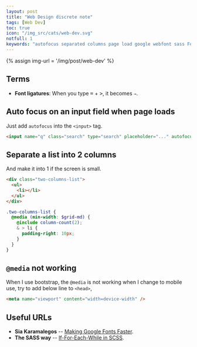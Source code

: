 ```yaml
---
layout: post
title: "Web Design discrete note"
tags: [Web Dev]
toc: true
icon: "/img_src/cats/web-dev.svg"
notfull: 1
keywords: "autofocus separated columns page load google webfont sass Font ligatures terms two 2 columns list Font ligatures auto convert symbol focus on input field google webfont helper regex regular expression font download media bootstrap doesn't work"
---
```


{% assign img-url = '/img/post/web-dev' %}

## Terms

- **Font ligatures**: When you type <kbd>=</kbd> + <kbd>></kbd>, it becomes `⇒`.

## Auto focus on an input field when page loads

Just add `autofocus` into the `<input>` tag.

~~~ html
<input name="q" class="search" type="search" placeholder="..." autofocus>
~~~

## Separate a list into 2 columns

And make it into 1 if the screen is small.

<div class="col-2-equal">

~~~ html
<div class="two-columns-list">
  <ul>
    <li></li>
  </ul>
</div>
~~~

~~~ scss
.two-columns-list {
  @media (min-width: $grid-md) {
    @include column-count(2);
    & > li {
      padding-right: 10px;
    }
  }
}
~~~
</div>

## `@media` not working

When I use bootstrap, the `@media` is not working when I change to mobile use, try to add below line to `<head>`,

``` html
<meta name="viewport" content="width=device-width" />
```


## Useful URLs

- **Sia Karamalegos** -- [Making Google Fonts Faster](https://medium.com/clio-calliope/making-google-fonts-faster-aadf3c02a36d).
- **The SASS way** -- [If-For-Each-While in SCSS](http://thesassway.com/intermediate/if-for-each-while).